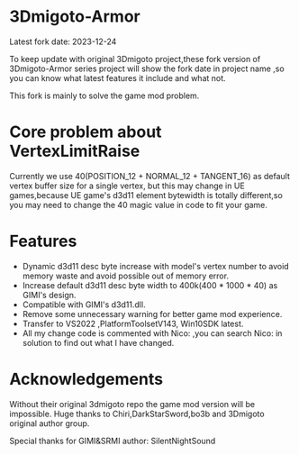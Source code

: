 # 3Dmigoto-Armor
Latest fork date: 2023-12-24

To keep update with original 3Dmigoto project,these fork version of 3Dmigoto-Armor series project will show 
the fork date in project name ,so you can know what latest features it include and what not.

This fork is mainly to solve the game mod problem.
# Core problem about VertexLimitRaise
Currently we use 40(POSITION_12 + NORMAL_12 + TANGENT_16) as default vertex buffer size for a single vertex,
but this may change in UE games,because UE game's d3d11 element bytewidth is totally different,so you may need to change
the 40 magic value in code to fit your game. 

# Features
- Dynamic d3d11 desc byte increase with model's vertex number to avoid memory waste and avoid possible out of memory error.
- Increase default d3d11 desc byte width to 400k(400 * 1000 * 40) as GIMI's design.
- Compatible with GIMI's d3d11.dll.
- Remove some unnecessary warning for better game mod experience.
- Transfer to VS2022 ,PlatformToolsetV143, Win10SDK latest.
- All my change code is commented with Nico: ,you can search Nico: in solution to find out what I have changed.

# Acknowledgements
Without their original 3dmigoto repo the game mod version will be impossible.
Huge thanks to Chiri,DarkStarSword,bo3b and 3Dmigoto original author group.

Special thanks for GIMI&SRMI author:
SilentNightSound
